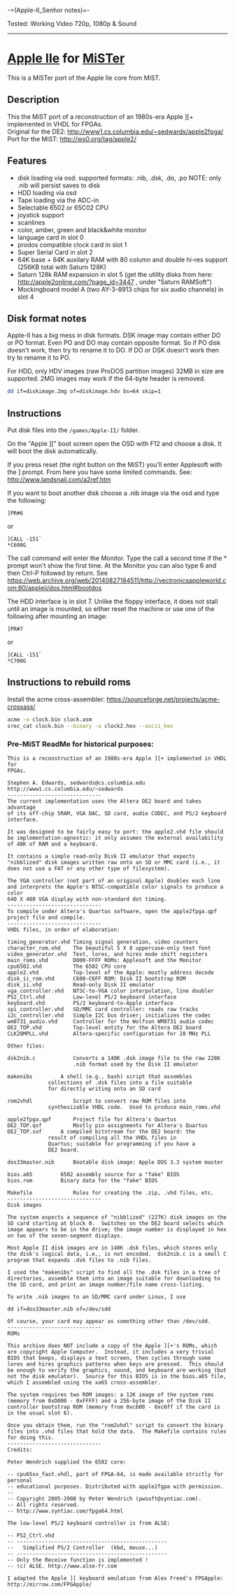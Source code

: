 -=(Apple-II_Senhor notes)=-

Tested: Working Video 720p, 1080p & Sound

___
# [Apple IIe](https://en.wikipedia.org/wiki/Apple_IIe) for [MiSTer](https://github.com/MiSTer-devel/Main_MiSTer/wiki)

This is a MiSTer port of the Apple IIe core from MiST.

## Description

This the MiST port of a reconstruction of an 1980s-era Apple ]\[+ implemented in VHDL for FPGAs.  
Original for the DE2: http://www1.cs.columbia.edu/~sedwards/apple2fpga/  
Port for the MiST: http://ws0.org/tag/apple2/

## Features

* disk loading via osd. supported formats: .nib, .dsk, .do, .po 
NOTE: only .nib will persist saves to disk
* HDD loading via osd
* Tape loading via the ADC-in
* Selectable 6502 or 65C02 CPU
* joystick support
* scanlines
* color, amber, green and black&white monitor
* language card in slot 0
* prodos compatible clock card in slot 1
* Super Serial Card in slot 2
* 64K base + 64K auxilary RAM with 80 column and double hi-res support (256KB total with Saturn 128K)
* Saturn 128k RAM expansion in slot 5 (get the utility disks from here: http://apple2online.com/?page_id=3447 , under "Saturn RAMSoft")
* Mockingboard model A (two AY-3-8913 chips for six audio channels) in slot 4

## Disk format notes

Apple-II has a big mess in disk formats. DSK image may contain either DO or PO format. Even PO and DO may contain opposite format. So if PO disk doesn't work, then try to rename it to DO. If DO or DSK doesn't work then try to rename it to PO.

For HDD, only HDV images (raw ProDOS partition images) 32MB in size are supported. 2MG images may work if the 64-byte header is removed.
```bash
dd if=diskimage.2mg of=diskimage.hdv bs=64 skip=1
```


## Instructions

Put disk files into the `/games/Apple-II/` folder.

On the "Apple ][" boot screen open the OSD with F12 and choose a disk. It will boot the disk automatically. 

If you press reset (the right button on the MiST) you'll enter Applesoft with the ] prompt.
From here you have some limited commands. See: http://www.landsnail.com/a2ref.htm

If you want to boot another disk choose a .nib image via the osd and type the following:

```
]PR#6
```

or

```
]CALL -151`
*C600G
```

The call command will enter the Monitor. Type the call a second time if the * prompt won't
show the first time. 
At the Monitor you can also type 6 and then Ctrl-P followed by return.
See https://web.archive.org/web/20140827184511/http://vectronicsappleworld.com:80/appleii/dos.html#bootdos

The HDD interface is in slot 7. Unlike the floppy interface, it does not stall until an image is mounted, so either reset the machine or use one of the following after mounting an image:

```
]PR#7
```

or

```
]CALL -151`
*C700G
```

## Instructions to rebuild roms

Install the acme cross-assembler: https://sourceforge.net/projects/acme-crossass/
```bash
acme -o clock.bin clock.asm
srec_cat clock.bin --binary -o clock2.hex --ascii_hex
```

### Pre-MiST ReadMe for historical purposes:

```
This is a reconstruction of an 1980s-era Apple ][+ implemented in VHDL for
FPGAs.

Stephen A. Edwards, sedwards@cs.columbia.edu
http://www1.cs.columbia.edu/~sedwards
------------------------------
The current implementation uses the Altera DE2 board and takes advantage
of its off-chip SRAM, VGA DAC, SD card, audio CODEC, and PS/2 keyboard
interface. 

It was designed to be fairly easy to port: the apple2.vhd file should
be implementation-agnostic: it only assumes the external availability
of 48K of RAM and a keyboard.

It contains a simple read-only Disk II emulator that expects
"nibblized" disk images written raw onto an SD or MMC card (i.e., it
does not use a FAT or any other type of filesystem).

The VGA controller (not part of an original Apple) doubles each line
and interprets the Apple's NTSC-compatible color signals to produce a color
640 X 480 VGA display with non-standard dot timing.
------------------------------
To compile under Altera's Quartus software, open the apple2fpga.qpf
project file and compile.
------------------------------
VHDL files, in order of elaboration:

timing_generator.vhd Timing signal generation, video counters
character_rom.vhd    The beautiful 5 X 8 uppercase-only text font
video_generator.vhd  Text, lores, and hires mode shift registers
main_roms.vhd        D000-FFFF ROMs: Applesoft and the Monitor
cpu6502.vhd          The 6502 CPU core
apple2.vhd           Top-level of the Apple: mostly address decode
disk_ii_rom.vhd      C600-C6FF ROM: Disk II bootstrap ROM
disk_ii.vhd          Read-only Disk II emulator
vga_controller.vhd   NTSC-to-VGA color interpolation, line doubler
PS2_Ctrl.vhd         Low-level PS/2 keyboard interface
keyboard.vhd         PS/2 keyboard-to-Apple interface
spi_controller.vhd   SD/MMC card controller: reads raw tracks
i2c_controller.vhd   Simple I2C bus driver; initializes the codec
wm8731_audio.vhd     Controller for the Wolfson WM8731 audio codec
DE2_TOP.vhd          Top-level entity for the Altera DE2 board
CLK28MPLL.vhd	     Altera-specific configuration for 28 MHz PLL

Other files:

dsk2nib.c            Converts a 140K .dsk image file to the raw 228K
                     .nib format used by the Disk II emulator

makenibs	     A shell (e.g., bash) script that assembles
		     collections of .dsk files into a file suitable
		     for directly writing onto an SD card		     

rom2vhdl             Script to convert raw ROM files into
		     synthesizable VHDL code.  Used to produce main_roms.vhd

apple2fpga.qpf       Project file for Altera's Quartus
DE2_TOP.qsf          Mostly pin assignments for Altera's Quartus
DE2_TOP.sof	     A compiled bitstream for the DE2 board: the
		     result of compiling all the VHDL files in
		     Quartus; suitable for programming if you have a
		     DE2 board.

dos33master.nib      Bootable disk image: Apple DOS 3.3 system master

bios.a65	     6502 assembly source for a "fake" BIOS
bios.rom	     Binary data for the "fake" BIOS

Makefile             Rules for creating the .zip, .vhd files, etc.
------------------------------
Disk images

The system expects a sequence of "nibblized" (227K) disk images on the
SD card starting at block 0.  Switches on the DE2 board selects which
image appears to be in the drive; the image number is displayed in hex
on two of the seven-segment displays.

Most Apple II disk images are in 140K .dsk files, which stores only
the disk's logical data, i.e., is not encoded.  dsk2nib.c is a small C
program that expands .dsk files to .nib files.

I used the "makenibs" script to find all the .dsk files in a tree of
directories, assemble them into an image suitable for downloading to
the SD card, and print an image number/file name cross-listing.

To write .nib images to an SD/MMC card under Linux, I use

dd if=dos33master.nib of=/dev/sdd

Of course, your card may appear as something other than /dev/sdd.
------------------------------
ROMs

This archive does NOT include a copy of the Apple ][+'s ROMs, which
are copyright Apple Computer.  Instead, it includes a very trivial
BIOS that beeps, displays a text screen, then cycles through some
lores and hires graphics patterns when keys are pressed.  This should
be enough to verify the graphics, sound, and keyboard are working (but
not the disk emulator).  Source for this BIOS is in the bios.a65 file,
which I assembled using the xa65 cross-assembler.

The system requires two ROM images: a 12K image of the system roms
(memory from 0xD000 - 0xFFFF) and a 256-byte image of the Disk II
controller bootstrap ROM (memory from 0xc600 - 0xc6ff if the card is
in the usual slot 6).

Once you obtain them, run the "rom2vhdl" script to convert the binary
files into .vhd files that hold the data.  The Makefile contains rules
for doing this.
------------------------------
Credits:

Peter Wendrich supplied the 6502 core:

-- cpu65xx_fast.vhdl, part of FPGA-64, is made available strictly for personal
-- educational purposes. Distributed with apple2fgpa with permission.
--
-- Copyright 2005-2008 by Peter Wendrich (pwsoft@syntiac.com).
-- All rights reserved.
-- http://www.syntiac.com/fpga64.html

The low-level PS/2 keyboard controller is from ALSE:

-- PS2_Ctrl.vhd
-- ------------------------------------------------
--   Simplified PS/2 Controller  (kbd, mouse...)
-- ------------------------------------------------
-- Only the Receive function is implemented !
-- (c) ALSE. http://www.alse-fr.com

I adapted the Apple ][ keyboard emulation from Alex Freed's FPGApple:
http://mirrow.com/FPGApple/
```
 
